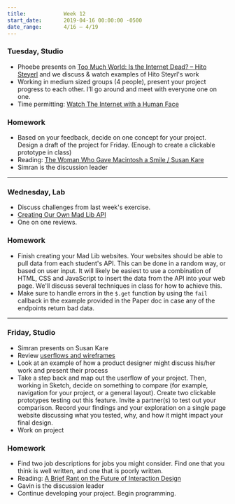 ```yaml
---
title:            Week 12
start_date:       2019-04-16 00:00:00 -0500
date_range:       4/16 – 4/19
---
```


### Tuesday, Studio

- Phoebe presents on [Too Much World: Is the Internet Dead? – Hito Steyerl](https://www.e-flux.com/journal/49/60004/too-much-world-is-the-internet-dead/) and we discuss & watch examples of Hito Steyrl's work
- Working in medium sized groups (4 people), present your project progress to each other. I&rsquo;ll go around and meet with everyone one on one.
- Time permitting: [Watch The Internet with a Human Face](https://www.youtube.com/watch?v=fWFo1VaQNmU&t=2383s)

### Homework
- Based on your feedback, decide on one concept for your project. Design a draft of the project for Friday. (Enough to create a clickable prototype in class)
- Reading: [The Woman Who Gave Macintosh a Smile / Susan Kare](https://www.newyorker.com/culture/cultural-comment/the-woman-who-gave-the-macintosh-a-smile)
- Simran is the discussion leader

---

### Wednesday, Lab

- Discuss challenges from last week's exercise.
- [Creating Our Own Mad Lib API](https://paper.dropbox.com/doc/Creating-Our-Own-Mad-Lib-API--AbbYv3tpp5A8byRlGlNY0B2gAg-vjBvnX1M7UcDEAcFOkG1b)
- One on one reviews.

### Homework

- Finish creating your Mad Lib websites. Your websites should be able to pull data from each student's API. This can be done in a random
way, or based on user input. It will likely be easiest to use a combination of HTML, CSS and JavaScript to insert the data from the API
into your web page. We'll discuss several techniques in class for how to achieve this.
- Make sure to handle errors in the `$.get` function by using the `fail` callback in the example provided in the Paper doc in case any of the endpoints
return bad data.

---

### Friday, Studio

- Simran presents on Susan Kare
- Review [userflows and wireframes](https://paper.dropbox.com/doc/User-Flows-and-Wireframes--AXKIiGCUq52XdCS8VrZujFU7AQ-SiwIpBpGAlNBJuYgQbugm)
- Look at an example of how a product designer might discuss his/her work and present their process
- Take a step back and map out the userflow of your project. Then, working in Sketch, decide on something to compare (for example, navigation for your project, or a general layout). Create two clickable prototypes testing out this feature. Invite a partner(s) to test out your comparison. Record your findings and your exploration on a single page website discussing what you tested, why, and how it might impact your final design.
- Work on project


### Homework
- Find two job descriptions for jobs you might consider. Find one that you think is well written, and one that is poorly written.
- Reading: [A Brief Rant on the Future of Interaction Design](http://worrydream.com/ABriefRantOnTheFutureOfInteractionDesign/)
- Gavin is the discussion leader
- Continue developing your project. Begin programming.
